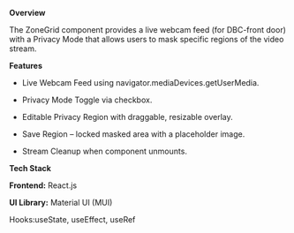 **Overview**

The ZoneGrid component provides a live webcam feed (for DBC-front door) with a Privacy Mode that allows users to mask specific regions of the video stream.

**Features**

- Live Webcam Feed using navigator.mediaDevices.getUserMedia.

- Privacy Mode Toggle via checkbox.

- Editable Privacy Region with draggable, resizable overlay.

- Save Region – locked masked area with a placeholder image.

- Stream Cleanup when component unmounts.

**Tech Stack**

**Frontend:** React.js

**UI Library:** Material UI (MUI)

Hooks:useState, useEffect, useRef
